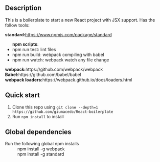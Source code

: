## Description

<div>This is a boilerplate to start a new React project with JSX support.
Has the follow tools:</div>

<di><b>standard:</b>https://www.npmjs.com/package/standard</div>

<div>
  <ul><b>npm scripts:</b>
    <li>npm run test: lint files</li>
    <li>npm run build: webpack compiling with babel</li>
    <li>npm run watch: webpack watch any file change</li>
  </ul>
</div>

<div><b>webpack:</b>https://github.com/webpack/webpack</div>

<div><b>Babel:</b>https://github.com/babel/babel</div>

<div><b>webpack loaders:</b>https://webpack.github.io/docs/loaders.html</div>


## Quick start

1. Clone this repo using `git clone --depth=1 https://github.com/giumacedo/React-boilerplate`
2. Run `npm install` to install<br />

## Global dependencies

<dl>
  <dt>Run the following global npm installs</dt>
  <dd>npm install -g webpack</dd>
  <dd>npm install -g standard</dd>
